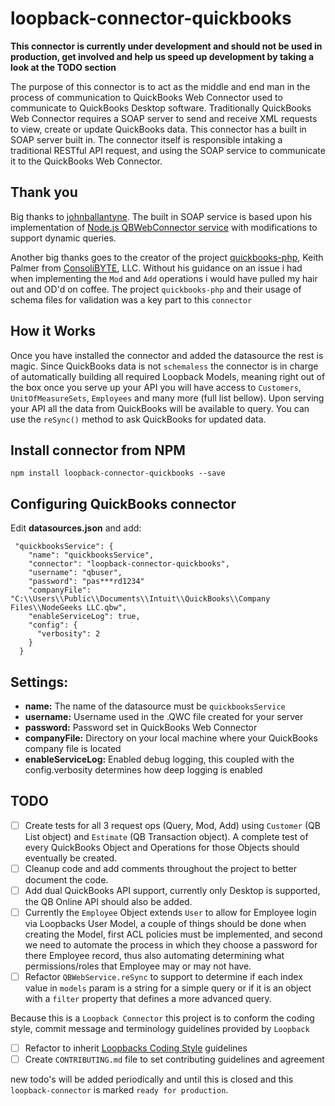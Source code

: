 # loopback-connector-quickbooks

**This connector is currently under development and should not be used in production, get involved and help us speed up 
development by taking a look at the TODO section**

The purpose of this connector is to act as the middle and end man in the process of communication to QuickBooks Web 
Connector used to communicate to QuickBooks Desktop software. Traditionally QuickBooks Web Connector requires a SOAP 
server to send and receive XML requests to view, create or update QuickBooks data. This connector has a built in SOAP 
server built in. The connector itself is responsible intaking a traditional RESTful API request, and using the SOAP 
service to communicate it to the QuickBooks Web Connector.

## Thank you
Big thanks to [johnballantyne](https://github.com/johnballantyne?tab=overview&from=2016-08-01&to=2016-08-31&utf8=%E2%9C%93). 
The built in SOAP service is based upon his implementation of [Node.js QBWebConnector service](https://github.com/johnballantyne/qbws) 
with modifications to support dynamic queries.

Another big thanks goes to the creator of the project [quickbooks-php](https://github.com/consolibyte/quickbooks-php), 
Keith Palmer from [ConsoliBYTE](https://github.com/consolibyte), LLC. Without his guidance on an issue i had when implementing the `Mod` and `Add` 
operations i would have pulled my hair out and OD'd on coffee. The project `quickbooks-php` and their usage of schema 
files for validation was a key part to this `connector`

## How it Works
 Once you have installed the connector and added the datasource the rest is magic. Since QuickBooks data is not 
 `schemaless` the connector is in charge of automatically building all required Loopback Models, meaning right out of 
 the box once you serve up your API you will have access to `Customers`, `UnitOfMeasureSets`, `Employees` and many more 
 (full list bellow). Upon serving your API all the data from QuickBooks will be available to query. You can use the 
 `reSync()` method to ask QuickBooks for updated data.    

## Install connector from NPM

    npm install loopback-connector-quickbooks --save

## Configuring QuickBooks connector
Edit **datasources.json** and add:

     "quickbooksService": {
        "name": "quickbooksService",
        "connector": "loopback-connector-quickbooks",
        "username": "qbuser",
        "password": "pas***rd1234"
        "companyFile": "C:\\Users\\Public\\Documents\\Intuit\\QuickBooks\\Company Files\\NodeGeeks LLC.qbw",
        "enableServiceLog": true,
        "config": {
          "verbosity": 2
        }
      }
    
Settings:
---------
- **name:** The name of the datasource must be `quickbooksService`
- **username:** Username used in the .QWC file created for your server
- **password:** Password set in QuickBooks Web Connector
- **companyFile:** Directory on your local machine where your QuickBooks company file is located
- **enableServiceLog:** Enabled debug logging, this coupled with the config.verbosity determines how deep logging is enabled  


## TODO
  
- [ ] Create tests for all 3 request ops (Query, Mod, Add) using `Customer` (QB List object) and `Estimate` (QB Transaction object). A complete test of every QuickBooks Object and Operations for those Objects should eventually be created.
- [ ] Cleanup code and add comments throughout the project to better document the code. 
- [ ] Add dual QuickBooks API support, currently only Desktop is supported, the QB Online API should also be added.
- [ ] Currently the `Employee` Object extends `User` to allow for Employee login via Loopbacks User Model, a couple of things should be done when creating the Model, first ACL policies must be implemented, and second we need to automate the process in which they choose a password for there Employee record, thus also automating determining what permissions/roles that Employee may or may not have.
- [ ] Refactor `QBWebService.reSync` to support to determine if each index value in `models`  param is a string for a simple query or if it is an object with a `filter` property that defines a more advanced query.

Because this is a `Loopback Connector` this project is to conform the coding style, commit message and terminology guidelines provided by `Loopback`
- [ ] Refactor to inherit [Loopbacks Coding Style](http://loopback.io/doc/en/contrib/style-guide.html) guidelines
- [ ] Create `CONTRIBUTING.md` file to set contributing guidelines and agreement

new todo's will be added periodically and until this is closed and this `loopback-connector` is marked `ready for production`.